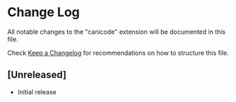 # Change Log

All notable changes to the "canicode" extension will be documented in this file.

Check [Keep a Changelog](http://keepachangelog.com/) for recommendations on how to structure this file.

## [Unreleased]

- Initial release